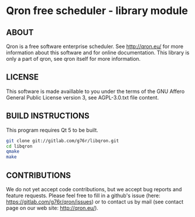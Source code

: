 Qron free scheduler - library module
====================================

ABOUT
-----

Qron is a free software enterprise scheduler.
See http://qron.eu/ for more information about this software and
for online documentation.
This library is only a part of qron, see qron itself for more information.

LICENSE
-------

This software is made availlable to you under the terms of the GNU Affero
General Public License version 3, see AGPL-3.0.txt file content.

BUILD INSTRUCTIONS
------------------

This program requires Qt 5 to be built.

``` bash
git clone git://gitlab.com/g76r/libqron.git
cd libqron
qmake
make
```

CONTRIBUTIONS
-------------

We do not yet accept code contributions, but we accept bug reports and feature
requests. Please feel free to fill in a github's issue (here: https://gitlab.com/g76r/qron/issues) or to contact us by mail (see contact page on our web site:
http://qron.eu/).

